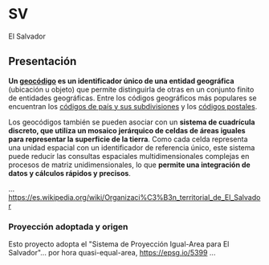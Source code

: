 # SV
El Salvador
## Presentación

**Un [geocódigo](https://en.wikipedia.org/wiki/Geocode) es un identificador único de una entidad geográfica** (ubicación u objeto) que permite distinguirla de otras en un conjunto finito de entidades geográficas. Entre los códigos geográficos más populares se encuentran los [códigos de país y sus subdivisiones](https://es.wikipedia.org/wiki/ISO_3166-1_alfa-2) y los [códigos postales](https://es.wikipedia.org/wiki/Correos_de_El_Salvador).

Los geocódigos también se pueden asociar con un **sistema de cuadrícula discreto, que utiliza un mosaico jerárquico de celdas de áreas iguales para representar la superficie de la tierra**. Como cada celda representa una unidad espacial con un identificador de referencia único, este sistema puede reducir las consultas espaciales multidimensionales complejas en procesos de matriz unidimensionales, lo que **permite una integración de datos y cálculos rápidos y precisos**.

... https://es.wikipedia.org/wiki/Organizaci%C3%B3n_territorial_de_El_Salvador

### Proyección adoptada y origen

Esto proyecto adopta el "Sistema de Proyección Igual-Area para El Salvador"... por hora quasi-equal-area, https://epsg.io/5399
...
